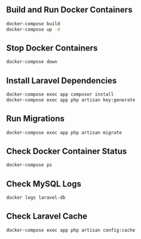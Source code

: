 
## Build and Run Docker Containers

```bash
docker-compose build
docker-compose up -d
```

## Stop Docker Containers

```bash
docker-compose down
```

## Install Laravel Dependencies

```bash
docker-compose exec app composer install
docker-compose exec app php artisan key:generate
```

## Run Migrations

```bash
docker-compose exec app php artisan migrate
```

## Check Docker Container Status

```bash
docker-compose ps
```

## Check MySQL Logs

```bash
docker logs laravel-db
```

## Check Laravel Cache

```bash
docker-compose exec app php artisan config:cache
```